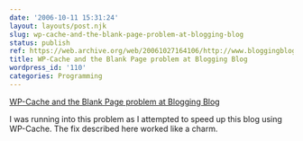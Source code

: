 ```yaml
---
date: '2006-10-11 15:31:24'
layout: layouts/post.njk
slug: wp-cache-and-the-blank-page-problem-at-blogging-blog
status: publish
ref: https://web.archive.org/web/20061027164106/http://www.bloggingblog.net/wp-cache-and-the-blank-page-problem/
title: WP-Cache and the Blank Page problem at Blogging Blog
wordpress_id: '110'
categories: Programming
---
```


[WP-Cache and the Blank Page problem at Blogging Blog](https://web.archive.org/web/20061027164106/http://www.bloggingblog.net/wp-cache-and-the-blank-page-problem/)

I was running into this problem as I attempted to speed up this blog using WP-Cache.  The fix described here worked like a charm.
